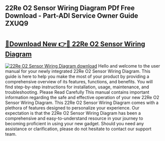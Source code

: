 ## 22Re O2 Sensor Wiring Diagram PDf Free Download - Part-ADl Service Owner Guide ZXUQ9

# <h2><a href="http://dfldi09.blite.top/?on=22Re+O2+Sensor+Wiring+Diagram">🔗Download New 👉🔴 22Re O2 Sensor Wiring Diagram</a></h2>

[![22Re O2 Sensor Wiring Diagram download](https://i.imgur.com/lujVjoI.png)](http://dfldi09.blite.top/?on=22Re+O2+Sensor+Wiring+Diagram)
Hello and welcome to the user manual for your newly integrated 22Re O2 Sensor Wiring Diagram. This guide is here to help you make the most of your product by providing a comprehensive overview of its features, functions, and benefits. You will find step-by-step instructions for installation, usage, maintenance, and troubleshooting. Please Read Carefully This manual contains important information regarding the safe and effective operation of your new 22Re O2 Sensor Wiring Diagram. This 22Re O2 Sensor Wiring Diagram comes with a plethora of features designed to personalize your experience. Our expectation is that the 22Re O2 Sensor Wiring Diagram has been a comprehensive and easy-to-understand resource in your journey to becoming proficient in using your new gadget. Should you need any assistance or clarification, please do not hesitate to contact our support team.
